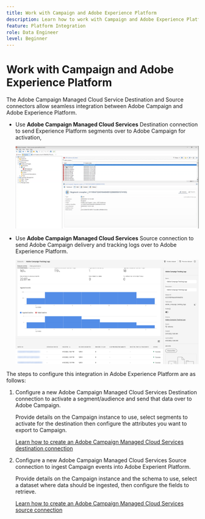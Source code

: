 ```yaml
---
title: Work with Campaign and Adobe Experience Platform
description: Learn how to work with Campaign and Adobe Experience Platform
feature: Platform Integration
role: Data Engineer
level: Beginner
---
```

# Work with Campaign and Adobe Experience Platform

The Adobe Campaign Managed Cloud Service Destination and Source connectors allow seamless integration between Adobe Campaign and Adobe Experience Platform.

* Use **Adobe Campaign Managed Cloud Services** Destination connection to send Experience Platform segments over to Adobe Campaign for activation,

    ![](assets/aep-destination.png)

* Use **Adobe Campaign Managed Cloud Services** Source connection to send Adobe Campaign delivery and tracking logs over to Adobe Experience Platform.

    ![](assets/aep-logs.png)

The steps to configure this integration in Adobe Experience Platform are as follows:

1. Configure a new Adobe Campaign Managed Cloud Services Destination connection to activate a segment/audience and send that data over to Adobe Campaign.

    Provide details on the Campaign instance to use, select segments to activate for the destination then configure the attributes you want to export to Campaign.

    [Learn how to create an Adobe Campaign Managed Cloud Services destination connection](https://www.adobe.com/go/destinations-adobe-campaign-managed-cloud-services-en)

1. Configure a new Adobe Campaign Managed Cloud Services Source connection to ingest Campaign events into Adobe Experient Platform.

    Provide details on the Campaign instance and the schema to use, select a dataset where data should be ingested, then configure the fields to retrieve.

    [Learn how to create an Adobe Campaign Managed Cloud Services source connection](https://www.adobe.com/go/sources-campaign-ui-en)
